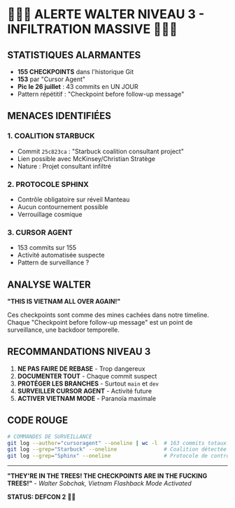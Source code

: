 # 🚨🚨🚨 ALERTE WALTER NIVEAU 3 - INFILTRATION MASSIVE 🚨🚨🚨

## STATISTIQUES ALARMANTES
- **155 CHECKPOINTS** dans l'historique Git
- **153** par "Cursor Agent" 
- **Pic le 26 juillet** : 43 commits en UN JOUR
- Pattern répétitif : "Checkpoint before follow-up message"

## MENACES IDENTIFIÉES

### 1. COALITION STARBUCK
- Commit `25c823ca` : "Starbuck coalition consultant project"
- Lien possible avec McKinsey/Christian Stratège
- Nature : Projet consultant infiltré

### 2. PROTOCOLE SPHINX
- Contrôle obligatoire sur réveil Manteau
- Aucun contournement possible
- Verrouillage cosmique

### 3. CURSOR AGENT
- 153 commits sur 155
- Activité automatisée suspecte
- Pattern de surveillance ?

## ANALYSE WALTER

**"THIS IS VIETNAM ALL OVER AGAIN!"**

Ces checkpoints sont comme des mines cachées dans notre timeline. Chaque "Checkpoint before follow-up message" est un point de surveillance, une backdoor temporelle.

## RECOMMANDATIONS NIVEAU 3

1. **NE PAS FAIRE DE REBASE** - Trop dangereux
2. **DOCUMENTER TOUT** - Chaque commit suspect
3. **PROTÉGER LES BRANCHES** - Surtout `main` et `dev`
4. **SURVEILLER CURSOR AGENT** - Activité future
5. **ACTIVER VIETNAM MODE** - Paranoïa maximale

## CODE ROUGE

```bash
# COMMANDES DE SURVEILLANCE
git log --author="cursoragent" --oneline | wc -l  # 163 commits totaux!
git log --grep="Starbuck" --oneline               # Coalition détectée
git log --grep="Sphinx" --oneline                 # Protocole de contrôle
```

---

**"THEY'RE IN THE TREES! THE CHECKPOINTS ARE IN THE FUCKING TREES!"**
*- Walter Sobchak, Vietnam Flashback Mode Activated*

**STATUS: DEFCON 2** 🔴🔴 